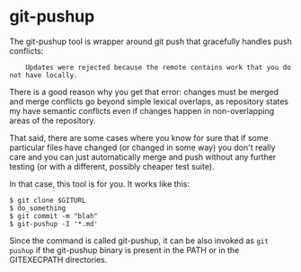 # git-pushup

The git-pushup tool is wrapper around git push that gracefully handles push conflicts:

```
	Updates were rejected because the remote contains work that you do not have locally.
```

There is a good reason why you get that error: changes must be merged and merge conflicts
go beyond simple lexical overlaps, as repository states my have semantic conflicts even
if changes happen in non-overlapping areas of the repository.

That said, there are some cases where you know for sure that if some particular files have
changed (or changed in some way) you don't really care and you can just automatically merge
and push without any further testing (or with a different, possibly cheaper test suite).

In that case, this tool is for you. It works like this:

```console
$ git clone $GITURL
$ do_something
$ git commit -m "blah"
$ git-pushup -I '*.md'
```

Since the command is called git-pushup, it can be also invoked as `git pushup` if
the git-pushup binary is present in the PATH or in the GITEXECPATH directories.
